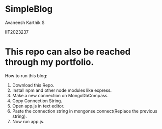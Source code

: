 # SimpleBlog
Avaneesh Karthik S

IIT2023237
# This repo can also be reached through my portfolio.
How to run this blog:

1. Download this Repo.
2. Install npm and other node modules like express.
3. Make a new connection on MongoDbCompass.
4. Copy Connection String.
5. Open app.js in text editor.
6. Paste the connection string in mongonse.connect(Replace the previous string).
7. Now run app.js.
